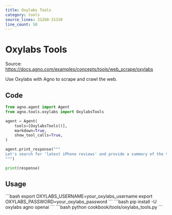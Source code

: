 ```yaml
---
title: Oxylabs Tools
category: tools
source_lines: 31260-31310
line_count: 50
---
```


# Oxylabs Tools
Source: https://docs.agno.com/examples/concepts/tools/web_scrape/oxylabs

Use Oxylabs with Agno to scrape and crawl the web.

## Code

```python cookbook/tools/oxylabs_tools.py
from agno.agent import Agent
from agno.tools.oxylabs import OxylabsTools

agent = Agent(
    tools=[OxylabsTools()],
    markdown=True,
    show_tool_calls=True,
)

agent.print_response("""
Let's search for 'latest iPhone reviews' and provide a summary of the top 3 results. 
""")

print(response)
```

## Usage

<Steps>
  <Snippet file="create-venv-step.mdx" />

  <Step title="Set your API keys">
    ```bash
    export OXYLABS_USERNAME=your_oxylabs_username
    export OXYLABS_PASSWORD=your_oxylabs_password
    ```
  </Step>

  <Step title="Install libraries">
    ```bash
    pip install -U oxylabs agno openai
    ```
  </Step>

  <Step title="Run the example">
    ```bash
    python cookbook/tools/oxylabs_tools.py
    ```
  </Step>
</Steps>


